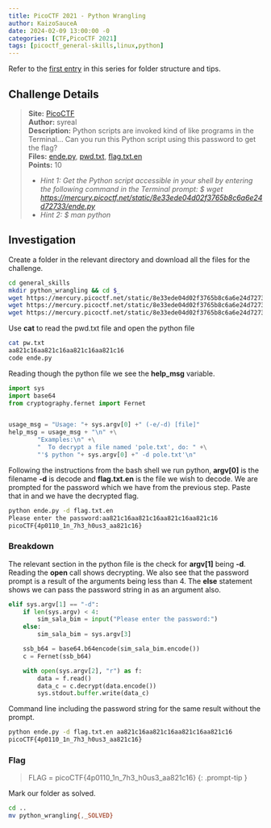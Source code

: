 ```yaml
---
title: PicoCTF 2021 - Python Wrangling
author: KaizoSauceA
date: 2024-02-09 13:00:00 -0
categories: [CTF,PicoCTF 2021]
tags: [picoctf_general-skills,linux,python]
---
```


Refer to the [first entry](../picoctf2021-obedient_cat) in this series for folder structure and tips.

## Challenge Details

> **Site:** [PicoCTF](https://play.picoctf.org/)  
> **Author:** syreal  
> **Description:** Python scripts are invoked kind of like programs in the Terminal... Can you run this Python script using this password to get the flag?  
> **Files:** [ende.py](https://mercury.picoctf.net/static/8e33ede04d02f3765b8c6a6e24d72733/ende.py), [pwd.txt](https://mercury.picoctf.net/static/8e33ede04d02f3765b8c6a6e24d72733/pw.txt), [flag.txt.en](https://mercury.picoctf.net/static/8e33ede04d02f3765b8c6a6e24d72733/flag.txt.en)  
> **Points:** 10  
> * *Hint 1: Get the Python script accessible in your shell by entering the following command in the Terminal prompt: $ wget https://mercury.picoctf.net/static/8e33ede04d02f3765b8c6a6e24d72733/ende.py*
> * *Hint 2: $ man python*

## Investigation

Create a folder in the relevant directory and download all the files for the challenge.

```bash
cd general_skills
mkdir python_wrangling && cd $_
wget https://mercury.picoctf.net/static/8e33ede04d02f3765b8c6a6e24d72733/ende.py
wget https://mercury.picoctf.net/static/8e33ede04d02f3765b8c6a6e24d72733/pw.txt
wget https://mercury.picoctf.net/static/8e33ede04d02f3765b8c6a6e24d72733/flag.txt.en
```

Use **cat** to read the pwd.txt file and open the python file

```bash
cat pw.txt                   
aa821c16aa821c16aa821c16aa821c16
code ende.py
```

Reading though the python file we see the **help_msg** variable.

```python
import sys
import base64
from cryptography.fernet import Fernet


usage_msg = "Usage: "+ sys.argv[0] +" (-e/-d) [file]"
help_msg = usage_msg + "\n" +\
        "Examples:\n" +\
        "  To decrypt a file named 'pole.txt', do: " +\
        "'$ python "+ sys.argv[0] +" -d pole.txt'\n"
```

Following the instructions from the bash shell we run python, **argv[0]** is the filename **-d** is decode and **flag.txt.en** is the file we wish to decode. We are prompted for the password which we have from the previous step. Paste that in and we have the decrypted flag.

```bash
python ende.py -d flag.txt.en            
Please enter the password:aa821c16aa821c16aa821c16aa821c16
picoCTF{4p0110_1n_7h3_h0us3_aa821c16}
```

### Breakdown

The relevant section in the python file is the check for **argv[1]** being **-d**. Reading the **open** call shows decrypting. We also see that the password prompt is a result of the arguments being less than 4. The **else** statement shows we can pass the password string in as an argument also.

```python
elif sys.argv[1] == "-d":
    if len(sys.argv) < 4:
        sim_sala_bim = input("Please enter the password:")
    else:
        sim_sala_bim = sys.argv[3]

    ssb_b64 = base64.b64encode(sim_sala_bim.encode())
    c = Fernet(ssb_b64)

    with open(sys.argv[2], "r") as f:
        data = f.read()
        data_c = c.decrypt(data.encode())
        sys.stdout.buffer.write(data_c)
```

Command line including the password string for the same result without the prompt.

```bash
python ende.py -d flag.txt.en aa821c16aa821c16aa821c16aa821c16
picoCTF{4p0110_1n_7h3_h0us3_aa821c16}
```

### Flag

> FLAG = picoCTF{4p0110_1n_7h3_h0us3_aa821c16}
{: .prompt-tip }

Mark our folder as solved.

```bash
cd ..
mv python_wrangling{,_SOLVED}
```